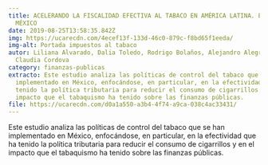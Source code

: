 ```yaml
---
title: ACELERANDO LA FISCALIDAD EFECTIVA AL TABACO EN AMÉRICA LATINA. EL CASO DE
  MÉXICO
date: 2019-08-25T13:58:35.842Z
img: https://ucarecdn.com/4ecef13f-133d-46c0-879c-f8bd65f1eeda/
img-alt: Portada impuestos al tabaco
autor: Liliana Alvarado, Dalia Toledo, Rodrigo Bolaños, Alejandro Alegría Matus,
  Claudia Cordova
category: finanzas-publicas
extracto: Este estudio analiza las políticas de control del tabaco que se han
  implementado en México, enfocándose, en particular, en la efectividad que ha
  tenido la política tributaria para reducir el consumo de cigarrillos y en el
  impacto que el tabaquismo ha tenido sobre las finanzas públicas.
file: https://ucarecdn.com/d0a1a550-a3b4-4f74-a9ca-038c4ac33431/
---
```

<!--StartFragment-->

Este estudio analiza las políticas de control del tabaco que se han implementado en México, enfocándose, en particular, en la efectividad que ha tenido la política tributaria para reducir el consumo de cigarrillos y en el impacto que el tabaquismo ha tenido sobre las finanzas públicas.

<!--EndFragment-->
